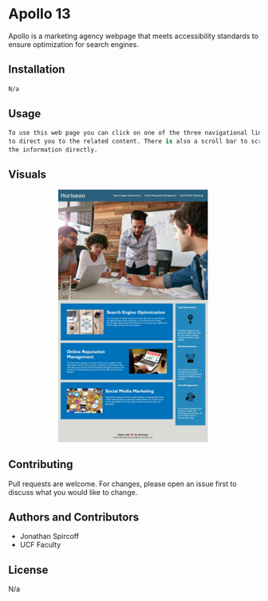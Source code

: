 # Apollo 13

Apollo is a marketing agency webpage that meets accessibility standards to ensure optimization for search engines.


## Installation

```bash
N/a
```


## Usage

```python
To use this web page you can click on one of the three navigational links
to direct you to the related content. There is also a scroll bar to scroll down to 
the information directly.
```
## Visuals
<img src="./assets/images/apollo13.jpg"
     alt="Markdown Monster icon"
     style="width: 300px; height 200px; margin: 0px 100px;" />

## Contributing
Pull requests are welcome. For changes, please open an issue first to discuss what you would like to change.

## Authors and Contributors
- Jonathan Spircoff
- UCF Faculty


## License
N/a
